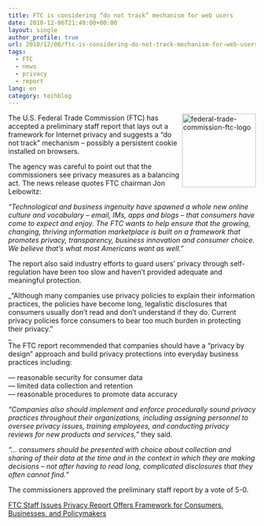 ```yaml
---
title: FTC is considering “do not track” mechanism for web users
date: 2010-12-06T21:49:00+00:00
layout: single
author_profile: true
url: 2010/12/06/ftc-is-considering-do-not-track-mechanism-for-web-users/
tags:
  - FTC
  - news
  - privacy
  - report
lang: en
category: techblog
---
```

[<img title="federal-trade-commission-ftc-logo" border="0" alt="federal-trade-commission-ftc-logo" align="right" src="http://lh3.ggpht.com/_vaUVXcmC3OI/TP1TdQ3I8II/AAAAAAAADYU/tADO-Z0pa9k/federal-trade-commission-ftc-logo_thumb%5B1%5D.png?imgmax=800" width="150" height="150" />](http://lh5.ggpht.com/_vaUVXcmC3OI/TP1TbY8euiI/AAAAAAAADYQ/B7408d17rnA/s1600-h/federal-trade-commission-ftc-logo%5B3%5D.png)The U.S. Federal Trade Commission (FTC) has accepted a preliminary staff report that lays out a framework for Internet privacy and suggests a “do not track” mechanism – possibly a persistent cookie installed on browsers.

The agency was careful to point out that the commissioners see privacy measures as a balancing act. The news release quotes FTC chairman Jon Leibowitz:

_“Technological and business ingenuity have spawned a whole new online culture and vocabulary – email, IMs, apps and blogs – that consumers have come to expect and enjoy. The FTC wants to help ensure that the growing, changing, thriving information marketplace is built on a framework that promotes privacy, transparency, business innovation and consumer choice. We believe that’s what most Americans want as well.”_

The report also said industry efforts to guard users’ privacy through self-regulation have been too slow and haven’t provided adequate and meaningful protection.

_“Although many companies use privacy policies to explain their information practices, the policies have become long, legalistic disclosures that consumers usually don’t read and don’t understand if they do. Current privacy policies force consumers to bear too much burden in protecting their privacy.”  
_  
The FTC report recommended that companies should have a “privacy by design” approach and build privacy protections into everyday business practices including:

— reasonable security for consumer data  
— limited data collection and retention  
— reasonable procedures to promote data accuracy

_“Companies also should implement and enforce procedurally sound privacy practices throughout their organizations, including assigning personnel to oversee privacy issues, training employees, and conducting privacy reviews for new products and services,”_ they said.

_“… consumers should be presented with choice about collection and sharing of their data at the time and in the context in which they are making decisions – not after having to read long, complicated disclosures that they often cannot find.”_

The commissioners approved the preliminary staff report by a vote of 5-0.

[FTC Staff Issues Privacy Report Offers Framework for Consumers, Businesses, and Policymakers](http://www.ftc.gov/opa/2010/12/privacyreport.shtm)